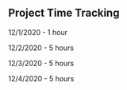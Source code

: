 ## Project Time Tracking
12/1/2020 - 1 hour

12/2/2020 - 5 hours

12/3/2020 - 5 hours

12/4/2020 - 5 hours



